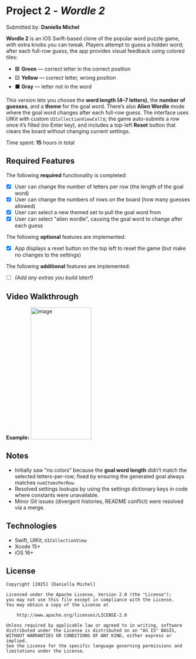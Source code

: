 # Project 2 - *Wordle 2*

Submitted by: **Daniella Michel**

**Wordle 2** is an iOS Swift-based clone of the popular word puzzle game, with extra knobs you can tweak. Players attempt to guess a hidden word; after each full-row guess, the app provides visual feedback using colored tiles:

- 🟩 **Green** — correct letter in the correct position  
- 🟨 **Yellow** — correct letter, wrong position  
- ⬛ **Gray** — letter not in the word

This version lets you choose the **word length (4–7 letters)**, the **number of guesses**, and a **theme** for the goal word. There’s also **Alien Wordle** mode where the goal word changes after each full-row guess. The interface uses UIKit with custom `UICollectionViewCell`s; the game auto-submits a row once it’s filled (no Enter key), and includes a top-left **Reset** button that clears the board without changing current settings.

Time spent: **15** hours in total

## Required Features

The following **required** functionality is completed:

- [x] User can change the number of letters per row (the length of the goal word)
- [x] User can change the numbers of rows on the board (how many guesses allowed)
- [x] User can select a new themed set to pull the goal word from
- [x] User can select "alien wordle", causing the goal word to change after each guess

The following **optional** features are implemented:

- [x] App displays a reset button on the top left to reset the game (but make no changes to the settings)

The following **additional** features are implemented:

- [ ] *(Add any extras you build later!)*

## Video Walkthrough

**Example:**
<img width="165" height="360" alt="image" src="https://github.com/user-attachments/assets/14ca1429-482c-4b66-aa5d-6f779221c26e" />
  
## Notes

- Initially saw “no colors” because the **goal word length** didn’t match the selected letters-per-row; fixed by ensuring the generated goal always matches `numItemsPerRow`.
- Resolved settings lookups by using the settings dictionary keys in code where constants were unavailable.
- Minor Git issues (divergent histories, README conflict) were resolved via a merge.

## Technologies

- Swift, UIKit, `UICollectionView`
- Xcode 15+
- iOS 16+

## License

    Copyright [2025] [Daniella Michel]

    Licensed under the Apache License, Version 2.0 (the "License");
    you may not use this file except in compliance with the License.
    You may obtain a copy of the License at

        http://www.apache.org/licenses/LICENSE-2.0

    Unless required by applicable law or agreed to in writing, software
    distributed under the License is distributed on an "AS IS" BASIS,
    WITHOUT WARRANTIES OR CONDITIONS OF ANY KIND, either express or implied.
    See the License for the specific language governing permissions and
    limitations under the License.

